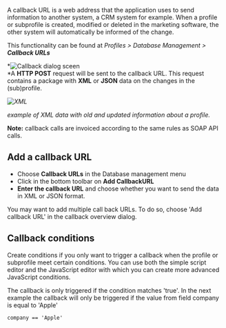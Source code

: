 A callback URL is a web address that the application uses to send
information to another system, a CRM system for example. When a profile
or subprofile is created, modified or deleted in the marketing software,
the other system will automatically be informed of the change.

This functionality can be found at *Profiles \> Database Management \>
**Callback URLs***

*![Callback dialog sceen](callbackdialog.png)\
*A **HTTP POST** request will be sent to the callback URL. This request
contains a package with **XML** or **JSON** data on the changes in the
(sub)profile.

*![XML](callbackXML.png)*

*example of XML data with old and updated information about a profile.*

**Note:** callback calls are invoiced according to the same rules as
SOAP API calls.

**Add a callback URL**
----------------------

-   Choose **Callback URLs** in the Database management menu
-   Click in the bottom toolbar on **Add CallbackURL**
-   **Enter the callback URL** and choose whether you want to send the
    data in XML or JSON format.

You may want to add multiple call back URLs. To do so, choose 'Add
callback URL' in the callback overview dialog.

**Callback conditions**
-----------------------

Create conditions if you only want to trigger a callback when the
profile or subprofile meet certain conditions. You can use both the
simple script editor and the JavaScript editor with which you can create
more advanced JavaScript conditions.

The callback is only triggered if the condition matches 'true'. In the
next example the callback will only be triggered if the value from field
company is equal to 'Apple'

`company == 'Apple'`
